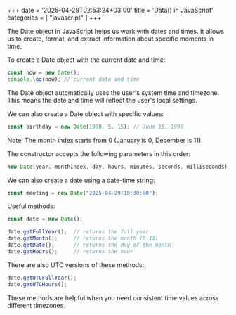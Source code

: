 +++
date = '2025-04-29T02:53:24+03:00'
title = 'Data() in JavaScript'
categories = [ "javascript" ]
+++

The Date object in JavaScript helps us work with dates and times. It allows us to create, format, and extract information about specific moments in time.

To create a Date object with the current date and time:

```javascript
const now = new Date();
console.log(now); // current date and time
```

The Date object automatically uses the user's system time and timezone.
This means the date and time will reflect the user's local settings.

We can also create a Date object with specific values:

```javascript
const birthday = new Date(1990, 5, 15); // June 15, 1990
```

Note: The month index starts from 0 (January is 0, December is 11).

The constructor accepts the following parameters in this order:

```javascript
new Date(year, monthIndex, day, hours, minutes, seconds, milliseconds);
```

We can also create a date using a date-time string:

```javascript
const meeting = new Date("2025-04-29T10:30:00");
```

Useful methods:

```javascript
const date = new Date();

date.getFullYear();  // returns the full year
date.getMonth();     // returns the month (0-11)
date.getDate();      // returns the day of the month
date.getHours();     // returns the hour
```

There are also UTC versions of these methods:

```javascript
date.getUTCFullYear();
date.getUTCHours();
```

These methods are helpful when you need consistent time values across different timezones.